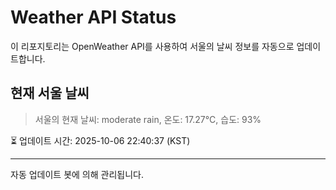 
# Weather API Status

이 리포지토리는 OpenWeather API를 사용하여 서울의 날씨 정보를 자동으로 업데이트합니다.

## 현재 서울 날씨
> 서울의 현재 날씨: moderate rain, 온도: 17.27°C, 습도: 93%

⏳ 업데이트 시간: 2025-10-06 22:40:37 (KST)

---
자동 업데이트 봇에 의해 관리됩니다.
